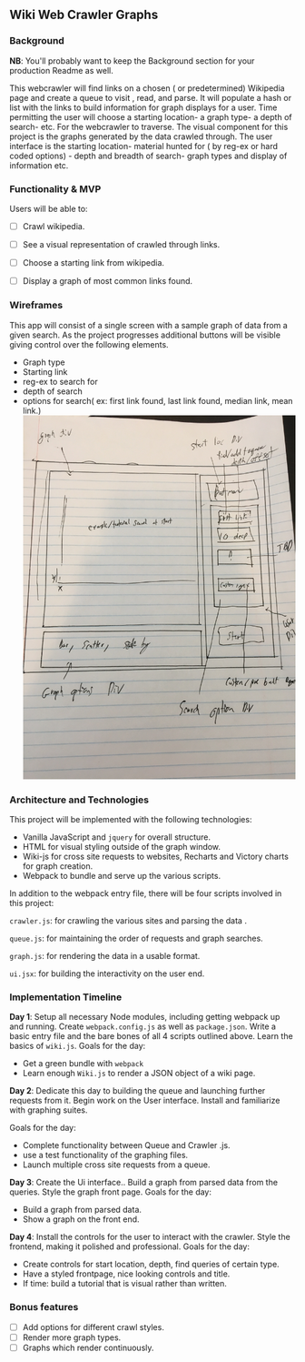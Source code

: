 ## Wiki Web Crawler Graphs

### Background

**NB**: You'll probably want to keep the Background section for your production Readme as well.  

This webcrawler will find links on a chosen ( or predetermined) Wikipedia page and create a queue to visit , read, and parse. It will populate a hash or list with the links to build information for graph displays for a user. Time permitting the user will choose a starting location- a graph type- a depth of search- etc. For the webcrawler to traverse. The visual component for this project is the graphs generated by the data crawled through. The user interface is the starting location- material hunted for ( by reg-ex or hard coded options) - depth and breadth of search- graph types and display of information etc.

### Functionality & MVP  

Users will be able to:

- [ ] Crawl wikipedia.
- [ ] See a visual representation of crawled through links.
- [ ] Choose a starting link from wikipedia.
- [ ] Display a graph of most common links found.


### Wireframes

This app will consist of a single screen with a sample graph of data from a given search. As the project progresses additional buttons will be visible giving control over the following elements.
- Graph type
- Starting link
- reg-ex to search for
- depth of search
- options for search( ex: first link found, last link found, median link, mean link.)
![wireframe](https://github.com/Mordecailloyd/crawler/blob/master/images/image1.JPG)

### Architecture and Technologies

This project will be implemented with the following technologies:

- Vanilla JavaScript and `jquery` for overall structure.
- HTML for visual styling outside of the graph window.
- Wiki-js for cross site requests to websites, Recharts and Victory charts for graph creation.
- Webpack to bundle and serve up the various scripts.

In addition to the webpack entry file, there will be four scripts involved in this project:

`crawler.js`: for crawling the various sites and parsing the data .

`queue.js`: for maintaining the order of requests and graph searches.

`graph.js`: for rendering the data in a usable format.

`ui.jsx`: for building the interactivity on the user end.

### Implementation Timeline

**Day 1**: Setup all necessary Node modules, including getting webpack up and running. Create `webpack.config.js` as well as `package.json`.  Write a basic entry file and the bare bones of all 4 scripts outlined above.  Learn the basics of `wiki.js`.  Goals for the day:

- Get a green bundle with `webpack`
- Learn enough `Wiki.js` to render a JSON object of a wiki page.

**Day 2**: Dedicate this day to building the queue and launching further requests from it. Begin work on the User interface. Install and familiarize with graphing suites.

  Goals for the day:

- Complete functionality between Queue and Crawler .js.
- use a test functionality of the graphing files.
- Launch multiple cross site requests from a queue.

**Day 3**: Create the Ui interface..  Build a graph from parsed data from the queries. Style the graph front page.
 Goals for the day:

- Build a graph from parsed data.
- Show a graph on the front end.


**Day 4**: Install the controls for the user to interact with the crawler.  Style the frontend, making it polished and professional.  Goals for the day:

- Create controls for start location, depth, find queries of certain type.
- Have a styled frontpage, nice looking controls and title.
- If time: build a tutorial that is visual rather than written.


### Bonus features


- [ ] Add options for different crawl styles.
- [ ] Render more graph types.
- [ ] Graphs which render continuously.
